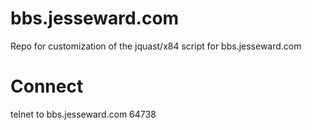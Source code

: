 # bbs.jesseward.com
Repo for customization of the jquast/x84 script for bbs.jesseward.com

# Connect
telnet to bbs.jesseward.com 64738
